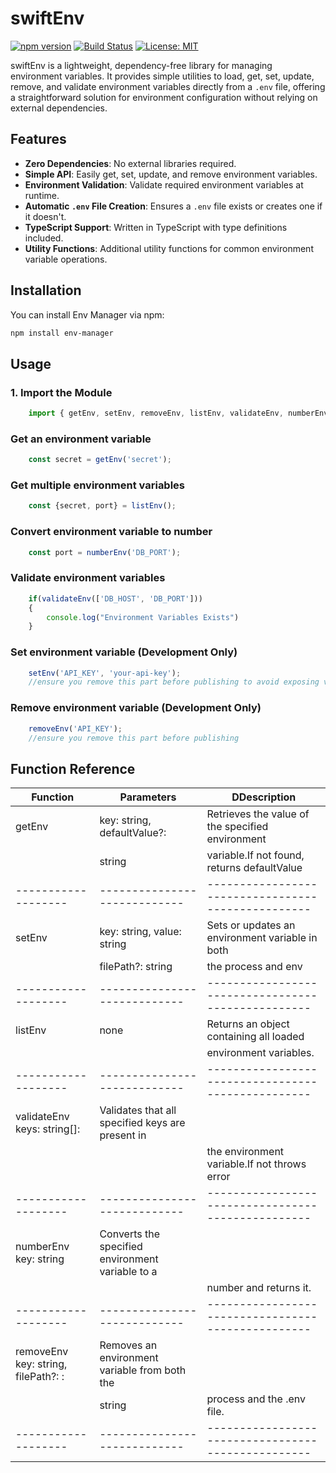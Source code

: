 # swiftEnv

[![npm version](https://badge.fury.io/js/swiftenv)](https://badge.fury.io/js/swiftenv)
[![Build Status](https://github.com/victorexpounder/swiftenv/workflows/CI/badge.svg)](https://github.com/victorexpounder/swiftenv/actions)
[![License: MIT](https://img.shields.io/badge/License-MIT-yellow.svg)](https://opensource.org/licenses/MIT)

swiftEnv is a lightweight, dependency-free library for managing environment variables. It provides simple utilities to load, get, set, update, remove, and validate environment variables directly from a `.env` file, offering a straightforward solution for environment configuration without relying on external dependencies.

## Features

- **Zero Dependencies**: No external libraries required.
- **Simple API**: Easily get, set, update, and remove environment variables.
- **Environment Validation**: Validate required environment variables at runtime.
- **Automatic `.env` File Creation**: Ensures a `.env` file exists or creates one if it doesn't.
- **TypeScript Support**: Written in TypeScript with type definitions included.
- **Utility Functions**: Additional utility functions for common environment variable operations.

## Installation

You can install Env Manager via npm:

```bash
npm install env-manager
```
## Usage

### 1. Import the Module

```js
    import { getEnv, setEnv, removeEnv, listEnv, validateEnv, numberEnv } from 'swiftenv';
```

### Get an environment variable

```js
    const secret = getEnv('secret');
```
### Get multiple environment variables

```js
    const {secret, port} = listEnv();
```
### Convert environment variable to number

```js
    const port = numberEnv('DB_PORT');
```
### Validate environment variables

```js
    if(validateEnv(['DB_HOST', 'DB_PORT']))
    {
        console.log("Environment Variables Exists")
    }
```
### Set environment variable (Development Only)

```js
    setEnv('API_KEY', 'your-api-key');
    //ensure you remove this part before publishing to avoid exposing values
```
### Remove environment variable (Development Only)

```js
    removeEnv('API_KEY');
    //ensure you remove this part before publishing 
```

## Function Reference

| Function          | Parameters                 | DDescription                                     |
|-------------------|----------------------------|--------------------------------------------------|
|getEnv             |key: string, defaultValue?: |Retrieves the value of the specified environment  |
|                   | string	                 |variable.If not found, returns defaultValue       |
|-------------------|----------------------------|--------------------------------------------------|
|setEnv             |key: string, value: string  |Sets or updates an environment variable in both   |
|                   | filePath?: string	         | the process and env                              |
|-------------------|----------------------------|--------------------------------------------------|
|listEnv            |none                        | Returns an object containing all loaded          |
|                   |         	                 | environment variables.                           |
|-------------------|----------------------------|--------------------------------------------------|
|validateEnv             keys: string[]:         |Validates that all specified keys are present in  |
|                   |          	                 |the environment variable.If not throws error      |
|-------------------|----------------------------|--------------------------------------------------|
|numberEnv             key: string               |Converts the specified environment variable to a  |
|                   |       	                 |number and returns it.                            |
|-------------------|----------------------------|--------------------------------------------------|
|removeEnv             key: string, filePath?: : |Removes an environment variable from both the     |
|                   |    string                  |process and the .env file.                        |
|-------------------|----------------------------|--------------------------------------------------|
